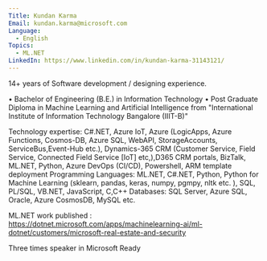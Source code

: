```yaml
---
Title: Kundan Karma
Email: kundan.karma@microsoft.com
Language:
  - English
Topics:
  - ML.NET
LinkedIn: https://www.linkedin.com/in/kundan-karma-31143121/
---
```

14+ years of Software development / designing experience.

•	Bachelor of Engineering (B.E.) in Information Technology 
•	Post Graduate Diploma in Machine Learning and Artificial Intelligence from "International Institute of Information Technology Bangalore (IIIT-B)" 

Technology expertise:
C#.NET, Azure IoT, Azure (LogicApps, Azure Functions, Cosmos-DB, Azure SQL, WebAPI, StorageAccounts, ServiceBus,Event-Hub etc.), Dynamics-365 CRM (Customer Service, Field Service, Connected Field Service [IoT] etc,),D365 CRM portals, BizTalk, ML.NET, Python, Azure DevOps (CI/CD), Powershell, ARM template deployment
Programming Languages:
ML.NET, C#.NET, Python, Python for Machine Learning (sklearn, pandas, keras, numpy, pgmpy, nltk etc. ), SQL, PL/SQL, VB.NET, JavaScript, C,C++ 
Databases: SQL Server, Azure SQL, Oracle, Azure CosmosDB, MySQL etc.

ML.NET work published : https://dotnet.microsoft.com/apps/machinelearning-ai/ml-dotnet/customers/microsoft-real-estate-and-security 


Three times speaker in Microsoft Ready

